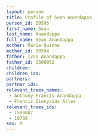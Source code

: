 ```yaml
---
layout: person
title: Profile of Sean Anandappa
person_id: I0595
first_name: Sean
last_name: Anandappa
full_name: Sean Anandappa
mother: Marie Quinne
mother_id: I0594
father: Ivan Anandappa
father_id: I500052
children:
children_ids:
partners:
partner_ids:
relevant_trees_names:
 - Anthony Francis Anandappa
 - Francis Dionysius Alles
relevant_trees_ids:
 - I500087
 - I0736
sex: M
---
```


